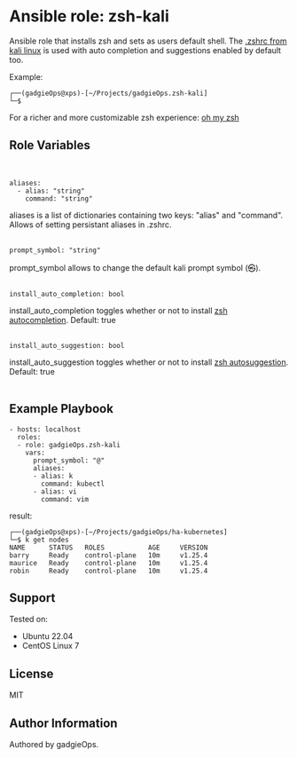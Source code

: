 Ansible role: zsh-kali
=========

Ansible role that installs zsh and sets as users default shell. The [.zshrc from kali linux](https://gitlab.com/kalilinux/packages/kali-defaults/-/blob/kali/master/etc/skel/.zshrc) is used with auto completion and suggestions enabled by default too.

Example:
~~~
┌──(gadgieOps@xps)-[~/Projects/gadgieOps.zsh-kali]
└─$ 
~~~

For a richer and more customizable zsh experience: [oh my zsh](https://github.com/ohmyzsh/ohmyzsh)

Role Variables
--------------
<br>

~~~
aliases:
  - alias: "string"
    command: "string"
~~~
aliases is a list of dictionaries containing two keys: "alias" and "command". Allows of setting persistant aliases in .zshrc.
<br>
<br>

~~~
prompt_symbol: "string"
~~~

prompt_symbol allows to change the default kali prompt symbol (㉿).
<br>
<br>

~~~
install_auto_completion: bool
~~~

install_auto_completion toggles whether or not to install [zsh autocompletion](https://github.com/zsh-users/zsh-completions). Default: true
<br>
<br>

~~~
install_auto_suggestion: bool
~~~

install_auto_suggestion toggles whether or not to install [zsh autosuggestion](https://github.com/zsh-users/zsh-autosuggestions). Default: true
<br>
<br>

Example Playbook
----------------

~~~
- hosts: localhost
  roles:
  - role: gadgieOps.zsh-kali
    vars:
      prompt_symbol: "@"
      aliases:
      - alias: k
        command: kubectl
      - alias: vi
        command: vim
~~~

result:
~~~
┌──(gadgieOps@xps)-[~/Projects/gadgieOps/ha-kubernetes]
└─$ k get nodes
NAME      STATUS   ROLES           AGE     VERSION
barry     Ready    control-plane   10m     v1.25.4
maurice   Ready    control-plane   10m     v1.25.4
robin     Ready    control-plane   10m     v1.25.4
~~~

Support
-------
Tested on:
- Ubuntu 22.04
- CentOS Linux 7


License
-------

MIT

Author Information
------------------

Authored by gadgieOps.
